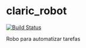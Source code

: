 # claric_robot
[![Build Status](https://travis-ci.org/matheusrcruz/claric_robot.svg?branch=master)](https://travis-ci.org/matheusrcruz/claric_robot)


Robo para automatizar tarefas 
